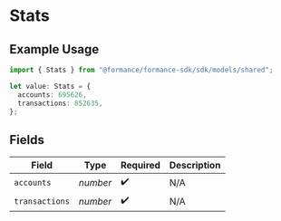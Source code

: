 # Stats

## Example Usage

```typescript
import { Stats } from "@formance/formance-sdk/sdk/models/shared";

let value: Stats = {
  accounts: 695626,
  transactions: 852635,
};
```

## Fields

| Field              | Type               | Required           | Description        |
| ------------------ | ------------------ | ------------------ | ------------------ |
| `accounts`         | *number*           | :heavy_check_mark: | N/A                |
| `transactions`     | *number*           | :heavy_check_mark: | N/A                |